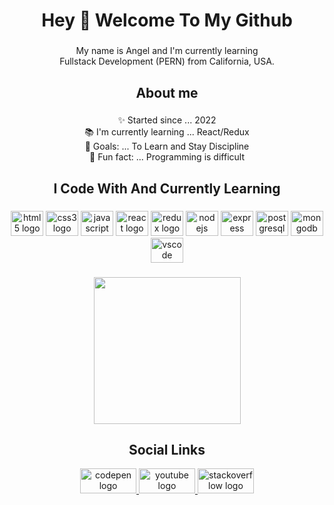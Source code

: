<h1 align="center">Hey 👋 Welcome To My Github</h1>

###

<p align="center">My name is Angel and I'm currently learning <br>Fullstack Development (PERN) from California, USA.</p>

###

<h2 align="center">About me</h2>

###

<p align="center">✨ Started since ... 2022<br>📚 I'm currently learning ... React/Redux<br>🎯 Goals: ... To Learn and Stay Discipline <br>🎲 Fun fact: ... Programming is difficult</p>

###

<h2 align="center">I Code With And Currently Learning</h2>

###

<div align="center">
 <img src="https://cdn.jsdelivr.net/gh/devicons/devicon/icons/html5/html5-plain.svg" height="40" width="52" alt="html5 logo"  />
 <img src="https://cdn.jsdelivr.net/gh/devicons/devicon/icons/css3/css3-plain.svg" height="40" width="52" alt="css3 logo"  />
 <img src="https://cdn.jsdelivr.net/gh/devicons/devicon/icons/javascript/javascript-plain.svg" height="40" width="52" alt="javascript logo"  />
 <img src="https://cdn.jsdelivr.net/gh/devicons/devicon/icons/react/react-original.svg" height="40" width="52" alt="react logo"  />
 <img src="https://cdn.jsdelivr.net/gh/devicons/devicon/icons/redux/redux-original.svg" height="40" width="52" alt="redux logo"  />
 <img src="https://cdn.jsdelivr.net/gh/devicons/devicon/icons/nodejs/nodejs-plain.svg" height="40" width="52" alt="nodejs logo"  />
 <img src="https://cdn.jsdelivr.net/gh/devicons/devicon/icons/express/express-original.svg" height="40" width="52" alt="express logo"  />
 <img src="https://cdn.jsdelivr.net/gh/devicons/devicon/icons/postgresql/postgresql-plain.svg" height="40" width="52" alt="postgresql logo"  />
 <img src="https://cdn.jsdelivr.net/gh/devicons/devicon/icons/mongodb/mongodb-plain.svg" height="40" width="52" alt="mongodb logo"  />
 <img src="https://cdn.jsdelivr.net/gh/devicons/devicon/icons/vscode/vscode-original.svg" height="40" width="52" alt="vscode logo"  />
</div>

###

<div align="center">
  <img height="235" src="https://media.tenor.com/y2JXkY1pXkwAAAAM/cat-computer.gif"  />
</div>

###
<h2 align="center">Social Links</h2>

<div align="center">
  <a href="https://codepen.io/mrayala42" target="_blank">
    <img src="https://raw.githubusercontent.com/maurodesouza/profile-readme-generator/master/src/assets/icons/social/codepen/default.svg" width="90" height="40" alt="codepen logo"  />
  </a>
  <a href="https://www.youtube.com/channel/UCDmZ9HKvN-7Yyxag8C4fpRA" target="_blank">
    <img src="https://raw.githubusercontent.com/maurodesouza/profile-readme-generator/master/src/assets/icons/social/youtube/default.svg" width="90" height="40" alt="youtube logo"  />
  </a>
  <a href="https://stackoverflow.com/users/edit/20418718" target="_blank">
    <img src="https://raw.githubusercontent.com/maurodesouza/profile-readme-generator/master/src/assets/icons/social/stackoverflow/default.svg" width="90" height="40" alt="stackoverflow logo"  />
  </a>
</div>
